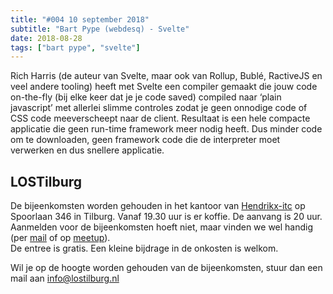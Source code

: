 ```yaml
---
title: "#004 10 september 2018"
subtitle: "Bart Pype (webdesq) - Svelte"
date: 2018-08-28
tags: ["bart pype", "svelte"]
---
```


Rich Harris (de auteur van Svelte, maar ook van Rollup, Bublé, RactiveJS
en veel andere tooling) heeft met Svelte een compiler gemaakt die jouw
code on-the-fly (bij elke keer dat je je code saved) compiled naar
‘plain javascript’ met allerlei slimme controles zodat je geen onnodige
code of CSS code meeverscheept naar de client.
Resultaat is een hele compacte applicatie die geen run-time framework
meer nodig heeft. Dus minder code om te downloaden, geen framework code die de interpreter moet verwerken en dus snellere applicatie.
<!--more-->


## LOSTilburg
De bijeenkomsten worden gehouden in het kantoor van [Hendrikx-itc](https://www.hendrikx-itc.nl/) op Spoorlaan 346 in Tilburg. 
Vanaf 19.30 uur is er koffie. De aanvang is 20 uur.  
Aanmelden voor de bijeenkomsten hoeft niet, maar vinden we wel handig (per <a href="mailto:info@lostilburg.nl">mail</a> of op [meetup](https://www.meetup.com/nl-NL/Linux-Open-Source-Tilburg)).  
De entree is gratis. Een kleine bijdrage in de onkosten is welkom.  

Wil je op de hoogte worden gehouden van de bijeenkomsten, stuur dan een mail aan info@lostilburg.nl 


